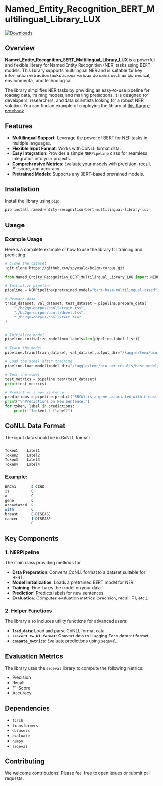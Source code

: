 # Named_Entity_Recognition_BERT_Multilingual_Library_LUX

[![Downloads](https://static.pepy.tech/badge/named-entity-recognition-bert-multilingual-library-lux)](https://pepy.tech/project/named-entity-recognition-bert-multilingual-library-lux)


## Overview

**Named_Entity_Recognition_BERT_Multilingual_Library_LUX** is a powerful and flexible library for Named Entity Recognition (NER) tasks using BERT models. This library supports multilingual NER and is suitable for key information extraction tasks across various domains such as biomedical, environmental, and technological.

The library simplifies NER tasks by providing an easy-to-use pipeline for loading data, training models, and making predictions. It is designed for developers, researchers, and data scientists looking for a robust NER solution.
You can find an example of employing the library at [this Kaggle notebook](https://www.kaggle.com/code/mehrdadal/named-entity-recognition-bert-multilingual-library).


## Features

- **Multilingual Support**: Leverage the power of BERT for NER tasks in multiple languages.
- **Flexible Input Format**: Works with CoNLL format data.
- **Easy Integration**: Provides a simple `NERPipeline` class for seamless integration into your projects.
- **Comprehensive Metrics**: Evaluate your models with precision, recall, F1-score, and accuracy.
- **Pretrained Models**: Supports any BERT-based pretrained models.

## Installation

Install the library using `pip`:
```bash
pip install named-entity-recognition-bert-multilingual-library-lux
```

## Usage

### Example Usage

Here is a complete example of how to use the library for training and predicting:

```bash
# Clone the dataset
!git clone https://github.com/spyysalo/bc2gm-corpus.git
```

```python
from Named_Entity_Recognition_BERT_Multilingual_Library_LUX import NERPipeline

# Initialize pipeline
pipeline = NERPipeline(pretrained_model="bert-base-multilingual-cased")

# Prepare data
train_dataset, val_dataset, test_dataset = pipeline.prepare_data(
    "./bc2gm-corpus/conll/train.tsv", 
    "./bc2gm-corpus/conll/devel.tsv", 
    "./bc2gm-corpus/conll/test.tsv"
)


# Initialize model
pipeline.initialize_model(num_labels=len(pipeline.label_list))

# Train the model
pipeline.train(train_dataset, val_dataset,output_dir="/kaggle/temp/bio_ner_results/")

# Load the model after training
pipeline.load_model(model_dir="/kaggle/temp/bio_ner_results/best_model/")

# Test the model
test_metrics = pipeline.test(test_dataset)
print(test_metrics)

# Predict on a new sentence
predictions = pipeline.predict("BRCA1 is a gene associated with breast cancer.")
print("\nPredictions on New Sentence:")
for token, label in predictions:
    print(f"{token} | {label}")

```

## CoNLL Data Format

The input data should be in CoNLL format:

```mathematica

Token1    Label1
Token2    Label2
Token3    Label3
Token4    Label4
```

### Example:

```mathematica
BRCA1       B-GENE
is          O
a           O
gene        O
associated  O
with        O
breast      B-DISEASE
cancer      I-DISEASE
.           O
```

## Key Components

### 1. NERPipeline

The main class providing methods for:

- **Data Preparation**: Converts CoNLL format to a dataset suitable for BERT.
- **Model Initialization**: Loads a pretrained BERT model for NER.
- **Training**: Fine-tunes the model on your data.
- **Prediction**: Predicts labels for new sentences.
- **Evaluation**: Computes evaluation metrics (precision, recall, F1, etc.).

### 2. Helper Functions

The library also includes utility functions for advanced users:

- **`load_data`**: Load and parse CoNLL format data.
- **`convert_to_hf_format`**: Convert data to Hugging Face dataset format.
- **`compute_metrics`**: Evaluate predictions using `seqeval`.

## Evaluation Metrics

The library uses the `seqeval` library to compute the following metrics:

- Precision
- Recall
- F1-Score
- Accuracy

## Dependencies

- `torch`
- `transformers`
- `datasets`
- `evaluate`
- `numpy`
- `seqeval`

## Contributing

We welcome contributions! Please feel free to open issues or submit pull requests.

